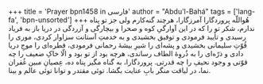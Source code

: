 +++
title = 'Prayer bpn1458 in فارسی'
author = "Abdu'l-Bahá"
tags = ['lang-fa', 'bpn-unsorted']
+++
هُواللّه
پروردگارا آمرزگارا، هرچند گنه‌کارم ولی جز تو پناه ندارم، شکر تو را که در اين آوارگیِ کوه و صحرا و بيچارگی و آزردگی در دريا باز به فرياد رسيدی و تأييد فرمودی و توفيق بخشيدی و به خدمتِ آستانت سزاوار کردی، موری را قُوّتِ سليمانی بخشيدی و پشه‌ای را شيرِ بيشۀ رحمانی فرمودی، قطره‌ای را موجِ دريا دادی و ذرّه‌ای را به ذُروِۀ الطاف رساندی، هرچه بود از تو بود و الّا خاکِ ضعيف را چه قوّتی و وجود نحيفِ را چه قدرتی. پروردگارا، به گناه مگير  پناه ده، عِصيانِ مبين غُفران نما، در لياقت منگر بابِ عنايت بگشا. توئی مقتدر و توانا توئی عالم و بينا.
